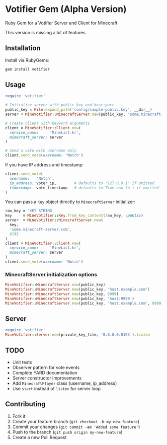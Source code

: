 # Votifier Gem (Alpha Version)

Ruby Gem for a Votifier Server and Client for Minecraft

This version is missing a lot of features.

## Installation

Install via RubyGems:

```bash
gem install votifier
```

## Usage

```ruby
require 'votifier'

# Initialize server with public key and host:port
public_key = File.expand_path('config/sample-public.key', __dir__)
server = MineVotifier::MinecraftServer.new(public_key, 'some.minecraft-server.com:8192')

# Create client with keyword arguments
client = MineVotifier::Client.new(
  service_name:     'MineList.kr',
  minecraft_server: server
)

# Send a vote with username only
client.send_vote(username: 'Notch')
```

If you have IP address and timestamp:

```ruby
client.send_vote(
  username:   'Notch',
  ip_address: voter_ip,        # defaults to "127.0.0.1" if omitted
  timestamp:  vote_timestamp   # defaults to Time.now.to_i if omitted
)
```

You can pass a `Key` object directly to `MinecraftServer` initializer:

```ruby
raw_key = 'KEY STRING'
key     = MineVotifier::Key.from_key_content(raw_key, :public)
server  = MineVotifier::MinecraftServer.new(
  key,
  'some.minecraft-server.com',
  8192
)
client = MineVotifier::Client.new(
  service_name:     'MineList.kr',
  minecraft_server: server
)
client.send_vote(username: 'Notch')
```

### MinecraftServer initialization options

```ruby
MineVotifier::MinecraftServer.new(public_key)                            # localhost:8192
MineVotifier::MinecraftServer.new(public_key, 'host.example.com')         # host:8192
MineVotifier::MinecraftServer.new(public_key, 9999)                       # localhost:9999
MineVotifier::MinecraftServer.new(public_key, 'host:9999')               
MineVotifier::MinecraftServer.new(public_key, 'host.example.com', 9999)
```

## Server

```ruby
require 'votifier'
MineVotifier::Server.new(private_key_file, '0.0.0.0:8193').listen
```

## TODO

* Unit tests
* Observer pattern for vote events
* Complete YARD documentation
* Server constructor improvements
* Add `MinecraftPlayer` class (username, ip\_address)
* Use `start` instead of `listen` for server loop

## Contributing

1. Fork it
2. Create your feature branch (`git checkout -b my-new-feature`)
3. Commit your changes (`git commit -am 'Added some feature'`)
4. Push to the branch (`git push origin my-new-feature`)
5. Create a new Pull Request

